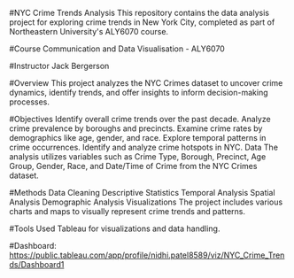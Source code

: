 #NYC Crime Trends Analysis
This repository contains the data analysis project for exploring crime trends in New York City, completed as part of Northeastern University's ALY6070 course.

#Course
Communication and Data Visualisation - ALY6070

#Instructor
Jack Bergerson

#Overview
This project analyzes the NYC Crimes dataset to uncover crime dynamics, identify trends, and offer insights to inform decision-making processes.

#Objectives
Identify overall crime trends over the past decade.
Analyze crime prevalence by boroughs and precincts.
Examine crime rates by demographics like age, gender, and race.
Explore temporal patterns in crime occurrences.
Identify and analyze crime hotspots in NYC.
Data
The analysis utilizes variables such as Crime Type, Borough, Precinct, Age Group, Gender, Race, and Date/Time of Crime from the NYC Crimes dataset.

#Methods
Data Cleaning
Descriptive Statistics
Temporal Analysis
Spatial Analysis
Demographic Analysis
Visualizations
The project includes various charts and maps to visually represent crime trends and patterns.

#Tools Used
Tableau for visualizations and data handling.

#Dashboard: https://public.tableau.com/app/profile/nidhi.patel8589/viz/NYC_Crime_Trends/Dashboard1
